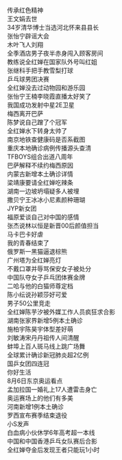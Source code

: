 传承红色精神  
王文娟去世  
34岁清华博士当选河北怀来县县长  
张怡宁辟谣大会  
木叶飞人刘翔  
全季酒店男子夜半赤身闯入顾客房间  
教练说全红婵在国家队外号叫红姐  
张继科手把手教雪梨打球  
乒乓球男团决赛  
全红婵没去过动物园和游乐园  
张怡宁王楠李晓霞直播太好笑了  
我国成功发射中星2E卫星  
梅西离开巴萨  
陈梦说自己蹭了个冠军  
全红婵水下转身太帅了  
南京地铁查健康码是否系截图  
重庆本地确诊病例传播源头查清  
TFBOYS组合出道八周年  
巴萨解释不续约梅西原因  
内蒙古新增本土确诊详情  
梁靖康要请全红婵吃辣条  
湖南一边坡坍塌疑多人被埋  
撒贝宁王冰冰小尼素颜种珊瑚  
JYP新女团  
福原爱谈自己对中国的感情  
张杰说林以恒是新晋00后颜值担当  
马卡巴卡好虐  
我的青春结束了  
俄罗斯一黑猫逼退棕熊  
广州塔为全红婵亮灯  
不戴口罩并辱骂保安女子被处分  
中国队夺女子乒乓团体赛金牌  
二哈与他的白猫师尊定档  
陈小纭说孙颖莎好可爱  
男子50公里竞走  
全红婵陈芋汐被外媒工作人员疯狂求合影  
湖南张家界新增5例本土确诊  
施柏宇陈昊宇体型差好萌  
刘敏涛宋丹丹祖传人间清醒  
蚌埠上百人斑马线上跳广场舞  
全球累计确诊新冠肺炎超2亿例  
国乒女团四连冠  
你好生活  
8月6日东京奥运看点  
孟加拉国一婚礼上17人遭雷击身亡  
奥运赛场上的他们有多美  
河南新增1例本土确诊  
罗西宣布赛季结束退役  
小S发声  
白血病小伙休学6年高考超一本线  
中国和中国香港乒乓女队赛后合影  
全红婵夺金后发现王者只能玩1小时  
